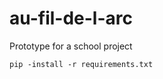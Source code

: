 au-fil-de-l-arc
===============

Prototype for a school project 

```
pip -install -r requirements.txt
```
